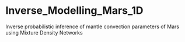 # Inverse_Modelling_Mars_1D
Inverse probabilistic inference of mantle convection parameters of Mars using Mixture Density Networks
